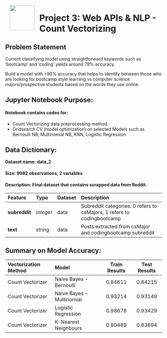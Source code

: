 <img src="http://imgur.com/1ZcRyrc.png" style="float: left; margin: 15px; height: 80px">

# Project 3: Web APIs & NLP - Count Vectorizing


## Problem Statement

Current classifying model using straightforward keywords such as ‘bootcamp’ and ‘coding’ yields around 79% accuracy.

Build a model with >90% accuracy that helps to identify between those who are looking for bootcamp style learning vs computer science majors/prospective students based on the words they use online.

## Jupyter Notebook Purpose:
#### Notebook contains codes for:
- Count Vectorizing data preprocessing method.
- Gridsearch CV (model optimization) on selected Models such as Bernoulli NB, Multinomial NB, KNN, Logistic Regression

## Data Dictionary:

**Dataset name: data_2**

#### Size: 9982 observations, 2 variables
#### Description: Final dataset that contains scrapped data from Reddit.

|Feature|Type|Dataset|Description|
|:---|:---|:---|:---|
|**subreddit**|*integer*|data|Subreddit categories. 0 refers to csMajors, 1 refers to codingbootcamp| 
|**text**|*string*|data|Posts extracted from csMajor and codingbootcamp subreddit|


## Summary on Model Accuracy:

|**Vectorization Method**|**Model**|**Train Results**|**Test Results**|
|:---|:---|:---:|:---:|
|Count Vectorizer|Naive Bayes - Bernoulli|0.84611|0.84215|
|Count Vectorizer|Naive Bayes - Multinomial|0.93214|0.93149|
|Count Vectorizer|Logistic Regression|0.98678|0.93429|
|Count Vectorizer|K-Nearest Neighbours|0.90489|0.83694|